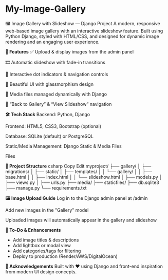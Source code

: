 # My-Image-Gallery
🖼️ Image Gallery with Slideshow — Django Project
A modern, responsive web-based image gallery with an interactive slideshow feature. Built using Python Django, styled with HTML/CSS, and designed for dynamic image rendering and an engaging user experience.

**📸 Features**
✅ Upload & display images from the admin panel

🎞️ Automatic slideshow with fade-in transitions

🔘 Interactive dot indicators & navigation controls

🎨 Beautiful UI with glassmorphism design

📁 Media files managed dynamically with Django

🧭 “Back to Gallery” & “View Slideshow” navigation

**🛠️ Tech Stack**
Backend: Python, Django

Frontend: HTML5, CSS3, Bootstrap (optional)

Database: SQLite (default) or PostgreSQL

Static/Media Management: Django Static & Media Files

Files

**📂 Project Structure**
csharp
Copy
Edit
myproject/
├── gallery/
│   ├── migrations/
│   ├── static/
│   ├── templates/
│   │   └── gallery/
│   │       ├── base.html
│   │       ├── index.html
│   │       └── slideshow.html
│   ├── models.py
│   ├── views.py
│   ├── urls.py
├── media/
├── staticfiles/
├── db.sqlite3
├── manage.py
└── requirements.txt


**🖼️ Image Upload Guide**
Log in to the Django admin panel at /admin

Add new images in the "Gallery" model

Uploaded images will automatically appear in the gallery and slideshow

**🔧 To-Do & Enhancements**
 - Add image titles & descriptions
 - Add lightbox or modal view
 - Add categories/tags for filtering
 - Deploy to production (Render/AWS/DigitalOcean)

**🙌 Acknowledgements**
Built with ❤️ using Django and front-end inspiration from modern UI design concepts.

